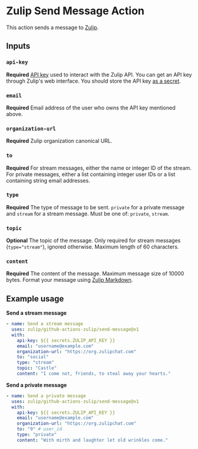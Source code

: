 # Zulip Send Message Action

This action sends a message to [Zulip](https://zulip.com/).

## Inputs

### `api-key`

**Required** [API key](https://zulip.com/api/api-keys) used to interact with the Zulip API. You can get an API key through Zulip's web interface.
You should store the API key [as a secret](https://docs.github.com/en/actions/security-guides/encrypted-secrets#creating-encrypted-secrets-for-a-repository).

### `email`

**Required** Email address of the user who owns the API key mentioned above.

### `organization-url`

**Required** Zulip organization canonical URL.

### `to`

**Required** For stream messages, either the name or integer ID of the stream.
For private messages, either a list containing integer user IDs or a list containing string email addresses.

### `type`

**Required** The type of message to be sent. `private` for a private message and `stream` for a stream message.
Must be one of: `private`, `stream`.

### `topic`

**Optional** The topic of the message. Only required for stream messages (`type="stream"`), ignored otherwise.
Maximum length of 60 characters.

### `content`

**Required** The content of the message. Maximum message size of 10000 bytes.
Format your message using [Zulip Markdown](https://zulip.com/help/format-your-message-using-markdown).

## Example usage

**Send a stream message**

```yml
- name: Send a stream message
  uses: zulip/github-actions-zulip/send-message@v1
  with:
    api-key: ${{ secrets.ZULIP_API_KEY }}
    email: "username@example.com"
    organization-url: "https://org.zulipchat.com"
    to: "social"
    type: "stream"
    topic: "Castle"
    content: "I come not, friends, to steal away your hearts."
```

**Send a private message**

```yml
- name: Send a private message
  uses: zulip/github-actions-zulip/send-message@v1
  with:
    api-key: ${{ secrets.ZULIP_API_KEY }}
    email: "username@example.com"
    organization-url: "https://org.zulipchat.com"
    to: "9" # user_id
    type: "private"
    content: "With mirth and laughter let old wrinkles come."
```
